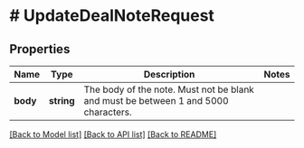 # # UpdateDealNoteRequest

## Properties

Name | Type | Description | Notes
------------ | ------------- | ------------- | -------------
**body** | **string** | The body of the note. Must not be blank and must be between 1 and 5000 characters. |

[[Back to Model list]](../../README.md#models) [[Back to API list]](../../README.md#endpoints) [[Back to README]](../../README.md)
